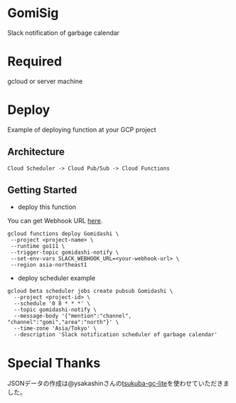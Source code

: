 # GomiSig
Slack notification of garbage calendar

# Required
gcloud or server machine

# Deploy
Example of deploying function at your GCP project

## Architecture
`Cloud Scheduler -> Cloud Pub/Sub -> Cloud Functions`

## Getting Started
* deploy this function

You can get Webhook URL [here](https://slack.com/services/new/incoming-webhook).
```
gcloud functions deploy Gomidashi \
 --project <project-name> \
 --runtime go111 \
 --trigger-topic gomidashi-notify \
 --set-env-vars SLACK_WEBHOOK_URL=<your-webhook-url> \
 --region asia-northeast1
```

* deploy scheduler example
```
gcloud beta scheduler jobs create pubsub Gomidashi \
  --project <project-id> \
  --schedule '0 8 * * *' \
  --topic gomidashi-notify \
  --message-body '{"mention":"channel", "channel":"gomi","area":"north"}' \
  --time-zone 'Asia/Tokyo' \
  --description 'Slack notification scheduler of garbage calendar'
```

# Special Thanks
JSONデータの作成は@ysakashinさんの[tsukuba-gc-lite](https://github.com/ysakasin/tsukuba-gc-lite)を使わせていただきました。
